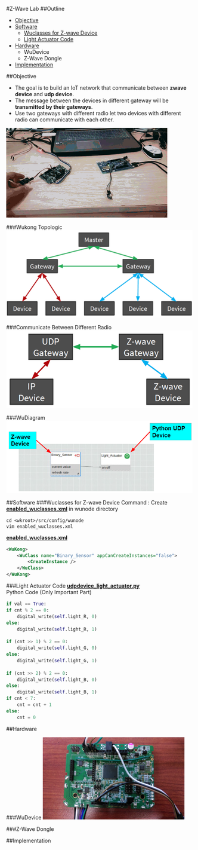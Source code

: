 #Z-Wave Lab
##Outline
* [Objective](#objective)
* [Software](#software)
  * [Wuclasses for Z-wave Device](#wuclasses-for-z-wave-device)
  * [Light Actuator Code](#light-actuator-code)
* [Hardware](#hardware)
  * WuDevice
  * Z-Wave Dongle
* [Implementation](#implementation)

##Objective
 * The goal is to build an IoT network that communicate between <b>zwave device</b></font> and <b>udp device</b>.
 * The message between the devices in different gateway will be <b>transmitted by their gateways</b>.
 * Use two gateways with different radio let two devices with different radio can communicate with each other.

<img src="./img/Lab6.gif" ><br/>

###Wukong Topologic
<img src="./img/WuKong Topologic.png" width="500"><br/>

###Communicate Between Different Radio
<img src="./img/Communicate Between Different Radio.png" width="500"><br/>

###WuDiagram
<img src="./img/WuDiagram.png" width="500"><br/>

##Software
###Wuclasses for Z-wave Device
Command : Create [**enabled_wuclasses.xml**](./enabled_wuclasses.xml) in wunode directory
```
cd <wkroot>/src/config/wunode
vim enabled_wuclasses.xml
```
[**enabled_wuclasses.xml**](./enabled_wuclasses.xml)<br/>
```xml
<WuKong>
    <WuClass name="Binary_Sensor" appCanCreateInstances="false">
        <CreateInstance />
    </WuClass>
</WuKong>
```
###Light Actuator Code
[**udpdevice_light_actuator.py**](./udpdevice_light_actuator.py)<br/>
Python Code (Only Important Part)
```python
if val == True:
if cnt % 2 == 0:
    digital_write(self.light_R, 0)
else:
    digital_write(self.light_R, 1)

if (cnt >> 1) % 2 == 0:
    digital_write(self.light_G, 0)
else:
    digital_write(self.light_G, 1)

if (cnt >> 2) % 2 == 0:
    digital_write(self.light_B, 0)
else:
    digital_write(self.light_B, 1)
if cnt < 7:
    cnt = cnt + 1
else:
    cnt = 0
```

##Hardware

###WuDevice
<img src="./img/WuDevice.jpg" width="380" height="220">

###Z-Wave Dongle

##Implementation

